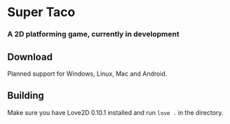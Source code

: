 # Super Taco

### A 2D platforming game, currently in development

## Download
Planned support for Windows, Linux, Mac and Android.

## Building
Make sure you have Love2D 0.10.1 installed and run `love .` in the directory.
